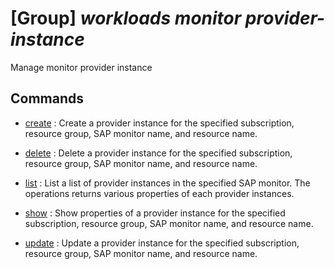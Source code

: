 # [Group] _workloads monitor provider-instance_

Manage monitor provider instance

## Commands

- [create](/Commands/workloads/monitor/provider-instance/_create.md)
: Create a provider instance for the specified subscription, resource group, SAP monitor name, and resource name.

- [delete](/Commands/workloads/monitor/provider-instance/_delete.md)
: Delete a provider instance for the specified subscription, resource group, SAP monitor name, and resource name.

- [list](/Commands/workloads/monitor/provider-instance/_list.md)
: List a list of provider instances in the specified SAP monitor. The operations returns various properties of each provider instances.

- [show](/Commands/workloads/monitor/provider-instance/_show.md)
: Show properties of a provider instance for the specified subscription, resource group, SAP monitor name, and resource name.

- [update](/Commands/workloads/monitor/provider-instance/_update.md)
: Update a provider instance for the specified subscription, resource group, SAP monitor name, and resource name.
